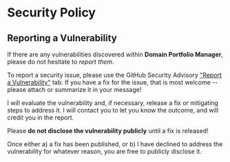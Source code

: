 # Security Policy
<!--
## Supported Versions

| Version | Supported          |
| ------- | ------------------ |
| 1.1.x   | :white_check_mark: |
| 1.0.x   | :white_check_mark: |
-->
## Reporting a Vulnerability

If there are any vulnerabilities discovered within **Domain Portfolio Manager**, please do not hesitate to _report them_. 

To report a security issue, please use the GitHub Security Advisory ["Report a Vulnerability"](https://github.com/ericsizemore/dpm/security/advisories/new) tab. If you have a fix for the issue, that is most welcome -- please attach or summarize it in your message!

I will evaluate the vulnerability and, if necessary, release a fix or mitigating steps to address it. I will contact you to let you know the outcome, and will credit you in the report.

   Please **do not disclose the vulnerability publicly** until a fix is released!

Once either a) a fix has been published, or b) I have declined to address the vulnerability for whatever reason, you are free to publicly disclose it.

<!--
## Tidelift subscribers

If you're a [Tidelift](https://tidelift.com/) subscriber, please use this route instead:

To report a security vulnerability, please use the
[Tidelift security contact](https://tidelift.com/security).
Tidelift will coordinate the fix and disclosure.
-->
